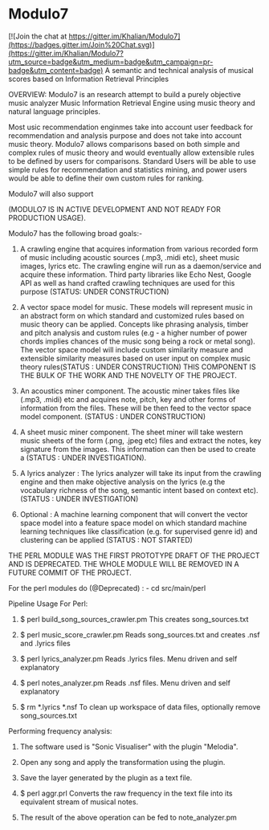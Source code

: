 # Modulo7

[![Join the chat at https://gitter.im/Khalian/Modulo7](https://badges.gitter.im/Join%20Chat.svg)](https://gitter.im/Khalian/Modulo7?utm_source=badge&utm_medium=badge&utm_campaign=pr-badge&utm_content=badge)
A semantic and technical analysis of musical scores based on Information Retrieval Principles

OVERVIEW: Modulo7 is an research attempt to build a purely objective music analyzer Music Information Retrieval Engine
using music theory and natural language principles.

Most usic recommendation enginmes take into account user feedback for recommendation and analysis
purpose and does not take into account music theory. Modulo7 allows comparisons based on both 
simple and complex rules of music theory and would eventually allow extensible rules to be defined 
by users for comparisons. Standard Users will be able to use simple rules for recommendation and statistics
mining, and power users would be able to define their own custom rules for ranking.

Modulo7 will also support

(MODULO7 IS IN ACTIVE DEVELOPMENT AND NOT READY FOR PRODUCTION USAGE).

Modulo7 has the following broad goals:-

1. A crawling engine that acquires information from various recorded form of music
including acoustic sources (.mp3, .midi etc), sheet music images, lyrics etc. The crawling engine will
run as a daemon/service and acquire these information. Third party libraries like Echo Nest, Google API
as well as hand crafted crawling techniques are used for this purpose (STATUS: UNDER CONSTRUCTION)

2. A vector space model for music. These models will represent music in an abstract form
on which standard and customized rules based on music theory can be applied. Concepts like phrasing analysis,
timber and pitch analysis and custom rules (e.g - a higher number of power chords implies chances of the music 
song being a rock or metal song). The vector space model will include custom similarity measure
and extensible similarity measures based on user input on complex music theory rules(STATUS : UNDER CONSTRUCTION)
THIS COMPONENT IS THE BULK OF THE WORK AND THE NOVELTY OF THE PROJECT.

3. An acoustics miner component. The acoustic miner takes files like (.mp3, .midi) etc
and acquires note, pitch, key and other forms of information from the files. These will be then feed 
to the vector space model component. (STATUS : UNDER CONSTRUCTION)

4. A sheet music miner component. The sheet miner will take western music sheets of the 
form (.png, .jpeg etc) files and extract the notes, key signature from the images. This information
can then be used to create a (STATUS : UNDER INVESTIGATION). 

5. A lyrics analyzer : The lyrics analyzer will take its input from the crawling engine and then make objective
analysis on the lyrics (e.g the vocabulary richness of the song, semantic intent based on context etc).
(STATUS : UNDER INVESTIGATION)

6. Optional : A machine learning component that will convert the vector space model into a feature space model
on which standard machine learning techniques like classification (e.g. for supervised genre id) and clustering
can be applied (STATUS : NOT STARTED)

THE PERL MODULE WAS THE FIRST PROTOTYPE DRAFT OF THE PROJECT AND IS DEPRECATED. THE WHOLE MODULE WILL BE 
REMOVED IN A FUTURE COMMIT OF THE PROJECT.

For the perl modules do (@Deprecated) : -
cd src/main/perl

Pipeline Usage For Perl:

1. $ perl build_song_sources_crawler.pm
This creates song_sources.txt

2. $ perl music_score_crawler.pm
Reads song_sources.txt and creates .nsf and .lyrics files

3. $ perl lyrics_analyzer.pm
Reads .lyrics files. Menu driven and self explanatory

4. $ perl notes_analyzer.pm
Reads .nsf files. Menu driven and self explanatory

5. $ rm *.lyrics *.nsf
To clean up workspace of data files, optionally remove song_sources.txt

Performing frequency analysis:

1. The software used is "Sonic Visualiser" with the plugin "Melodia".

2. Open any song and apply the transformation using the plugin.

3. Save the layer generated by the plugin as a text file.

4. $ perl aggr.prl
Converts the raw frequency in the text file into its equivalent stream of musical notes.

5. The result of the above operation can be fed to note_analyzer.pm
